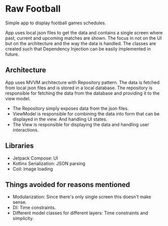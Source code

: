 # Raw Football

Simple app to display football games schedules.

App uses local json files to get the data and contains a single screen where past, current and upcoming matches are shown.
The focus in not on the UI but on the architecture and the way the data is handled.
The classes are created such that Dependency Injection can be easily implemented in future.

## Architecture
App uses MVVM architecture with Repository pattern. The data is fetched from local json files and is stored in a local database. The repository is responsible for fetching the data from the database and providing it to the view model.

- The Repository simply exposes data from the json files.
- ViewModel is responsible for combining the data into form that can be displayed in the view. And handling UI states.
- The View is responsible for displaying the data and handling user interactions.

## Libraries
- Jetpack Compose: UI
- Kotlinx Serialization: JSON parsing
- Coil: Image loading

## Things avoided for reasons mentioned
- Modularization: Since there's only single screen this doesn't make sense.
- DI: Time constraints.
- Different model classes for different layers: Time constraints and simplicity.
